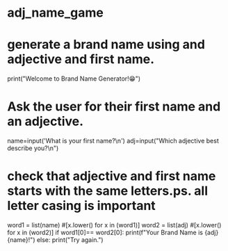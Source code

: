 # adj_name_game
# generate a brand name using and adjective and first name.
print("Welcome to Brand Name Generator!😁")

# Ask the user for their first name and an adjective.
name=input('What is your first name?\n')
adj=input("Which adjective best describe you?\n")

# check that adjective and first name starts with the same letters.ps. all letter casing  is important
word1 = list(name)
#[x.lower() for x in (word1)]
word2 = list(adj)
#[x.lower() for x in (word2)]
if word1[0]== word2[0]:
  print(f"Your Brand Name is {adj} {name}!")
else:
  print("Try again.")

